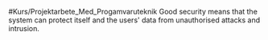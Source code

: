 #Kurs/Projektarbete_Med_Progamvaruteknik 
Good security means that the system can protect itself and the users' data from unauthorised attacks and intrusion.